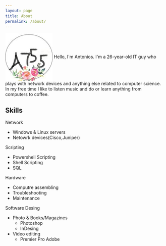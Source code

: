 ```yaml
---
layout: page
title: About
permalink: /about/
---
```

<img align="center"  src="../git.jpg">
Hello, I'm Antonios. I'm a 26-year-old IT guy who plays with network devices and anything else related to computer science.
In my free time I like to listen music and do or learn anything from computers to coffee.

## Skills
Network
- Windows & Linux servers
- Netowrk devices(Cisco,Juniper)

Scripting
- Powershell Scripting
- Shell Scripting
- SQL

Hardware 
- Computre assembling
- Troubleshooting
- Maintenance

Software Desing
- Photo & Books/Magazines
  - Photoshop
  - InDesing
- Video editing
  - Premier Pro Adobe


